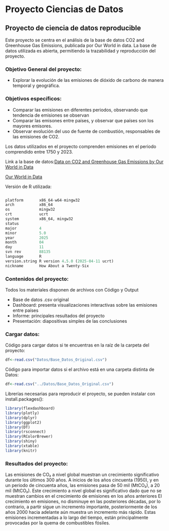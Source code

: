 Proyecto Ciencias de Datos
================

## Proyecto de ciencia de datos reproducible

Este proyecto se centra en el análisis de la base de datos CO2 and Greenhouse Gas Emissions,
publicada por Our World in data. La base de datos utilizada es abierta, permitiendo la trazabilidad y reproducción del proyecto.


### Objetivo General del proyecto:

- Explorar la evolución de las emisiones de dióxido de carbono de manera temporal y geográfica.

### Objetivos específicos:
- Comparar las emisiones en diferentes periodos, observando que tendencia de emisiones se observan
- Comparar las emisones entre países, y observar que países son los mayores emisores.
- Observar evolución del uso de fuente de combustión, responsables de las emisiones de CO2.

Los datos utilizados en el proyecto comprenden emisiones en el periodo comprendido entre 1750 y 2023.

Link a la base de datos:[Data on CO2 and Greenhouse Gas Emissions by Our World in Data](https://github.com/owid/co2-data.git)

[Our World in Data](https://github.com/owid/co2-data.git)


Versión de R utilizada:

```r

platform       x86_64-w64-mingw32               
arch           x86_64                           
os             mingw32                          
crt            ucrt                             
system         x86_64, mingw32                  
status                                          
major          4                                
minor          5.0                              
year           2025                             
month          04                               
day            11                               
svn rev        88135                            
language       R                                
version.string R version 4.5.0 (2025-04-11 ucrt)
nickname       How About a Twenty-Six  
```
### Contenidos del proyecto:
Todos los materiales disponen de  archivos con Código y Output
- Base de datos .csv original
- Dashboard: presenta visualizaciones interactivas sobre las emisiones entre países
- Informe: principales resultados del proyecto
- Presentación: diapositivas simples de las conclusiones


### Cargar datos:

 Código para cargar datos si te encuentras en la raíz de la carpeta  del proyecto:

 ```r
df<-read.csv("Datos/Base_Datos_Original.csv")
```

 Código para importar datos si el archivo está en una carpeta distinta de Datos:

```r
df<-read.csv("../Datos/Base_Datos_Original.csv")

```
Librerías necesarias para reproducir el proyecto, se pueden instalar con install.packages():
```r
library(flexdashboard)
library(plotly)
library(dplyr)
library(ggplot2)
library(DT)
library(rsconnect)
library(RColorBrewer)
library(shiny)
library(xtable)
library(knitr)
```

### Resultados del proyecto:

Las emisiones de CO₂ a nivel global muestran un crecimiento significativo durante los últimos 300 años.
A inicios de los años cincuenta (1950), y en un periodo de cincuenta años, las emisiones pasa de 50 mil (MtCO₂), a 20 mil (MtCO₂).
Este crecimiento a nivel global es significativo dado que no se muestran cambios  en el crecimiento de emisiones en los años anteriores
El crecimiento en emisiones, no disminuye en las posteriores décadas, por lo contrario, a partir sigue un incremento importante,
posteriormente de los años 2000 hacia adelante aún muestra un incremento más rápido. Estas emisiones incrementadas a lo largo del tiempo, están principalmente provocadas por la quema de combustibles fósiles.